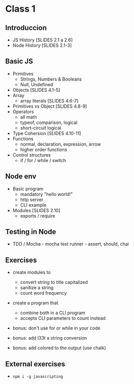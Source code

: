 # Class 1

## Introduccion
  - JS History [SLIDES 2.1 a 2.6]
  - Node History [SLIDES 2.1-3]
  
## Basic JS
  - Primitives
    - Strings, Numbers & Booleans 
    - Null, Undefined
  - Objects [SLIDES 4.1-5]
  - Array
    - array literals [SLIDES 4.6-7]
  - Primitives vs Object [SLIDES 4.8-9]
  - Operators
    - all math
    - typeof, comparison, logical
    - short-circuit logical
  - Type Cohersion [SLIDES 4.10-11]
  - Functions 
    - normal, declaration, expression, arrow
    - higher order functions
  - Control structures
    - if / for / while / switch

## Node env
  - Basic program
    - mandatory "hello world!"
    - http server
    - CLI example
  - Modules [SLIDES 2.10]
    - exports / require

## Testing in Node
   - TDD / Mocha
    - mocha test runner
    - assert, should, chai

## Exercises
  - create modules to
    - convert string to title capitalized
    - sanitize a string
    - count word frequency

  - create a program that
    - combine both in a CLI program
    - accepts CLI parameters to count instead

  - bonus: don't use for or while in your code
  - bonus: add l33t a string conversion
  - bonus: add colored to the output (use chalk)

## External exercises
  - `npm i -g javascripting`
